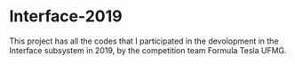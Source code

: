 # Interface-2019
  This project has all the codes that I participated in the devolopment in the Interface subsystem in 2019, by the competition team Formula Tesla UFMG.
